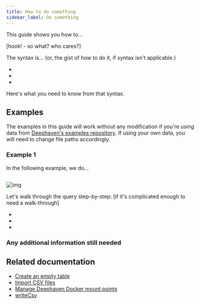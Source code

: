 ```yaml
---
title: How to do something
sidebar_label: Do something
---
```


This guide shows you how to...

[hook! - so what? who cares?]

The syntax is... (or, the gist of how to do it, if syntax isn't applicable.)

-
-
-

Here's what you need to know from that syntax.

## Examples

<!-- our examples should use example data that allows them to follow along, but make it clear how they bring in their own data -->

The examples in this guide will work without any modification if you're using data from [Deephaven's examples repository](https://github.com/deephaven/examples). If using your own data, you will need to change file paths accordingly.

### Example 1

In the following example, we do...

```groovy
```

<!-- examples of including image vs video -->

![img](../assets/how-to/readCsv_iris.png)

<LoopedVideo src='../assets/how-to/snapshot3.mp4' />

Let's walk through the query step-by-step: [if it's complicated enough to need a walk-through]

-
-
-

<!--any important information needed re: substituting their own data -->

### Any additional information still needed

## Related documentation

<!-- Should link to related how-tos or concepts guides, followed by our own reference articles. (Not Javadoc or Pydoc, typically) -->

- [Create an empty table](./empty-table.md)
- [Import CSV files](./csv-import.md)
- [Manage Deephaven Docker mount points](../conceptual/docker-system-mounts.md)
- [writeCsv](../reference/data-import-export/CSV/writeCsv.md)
